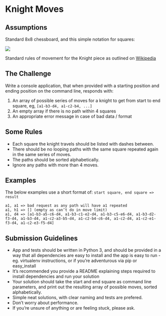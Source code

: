 # Knight Moves

## Assumptions

Standard 8x8 chessboard, and this simple notation for squares:

![](http://upload.wikimedia.org/wikipedia/commons/thumb/b/b6/SCD_algebraic_notation.svg/242px-SCD_algebraic_notation.svg.png)

Standard rules of movement for the Knight piece as outlined on [Wikipedia](http://en.wikipedia.org/wiki/Knight_(chess)#Movement)

## The Challenge

Write a console application, that when provided with a starting position and
ending position on the command line, responds with:

  1. An array of possible series of moves for a knight to get from start to end square, eg, `[a1-b3-d4, a1-c2-b4, ...]`
  2. An empty array if there is no path within 4 squares
  3. An appropriate error message in case of bad data / format

## Some Rules

- Each square the knight travels should be listed with dashes between.
- There should be no looping paths with the same square repeated again in the same series of moves.
- The paths should be sorted alphabetically.
- Ignore any paths with more than 4 moves.

## Examples

The below examples use a short format of: `start square, end square => result`

```
a1, a1 => bad request as any path will have a1 repeated
a1, h1 => [] (empty as can’t do in move limit)
a1, d4 => [a1-b3-a5-c6-d4, a1-b3-c1-e2-d4, a1-b3-c5-e6-d4, a1-b3-d2-f3-d4, a1-b3-d4, a1-c2-a3-b5-d4, a1-c2-b4-c6-d4, a1-c2-d4, a1-c2-e1-f3-d4, a1-c2-e3-f5-d4]
```

## Submission Guidelines

  - App and tests should be written in Python 3, and should be provided in a way
  that all dependencies are easy to install and the app is easy to run - eg.
  virtualenv instructions, or if you’re adventurous via pip or easy_install
  - It’s recommended you provide a README explaining steps required to install
  dependencies and run your solution
  - Your solution should take the start and end square as command line
  parameters, and print out the resulting array of possible moves, sorted
  alphabetically.
  - Simple neat solutions, with clear naming and tests are prefered.
  - Don’t worry about performance.
  - If you’re unsure of anything or are feeling stuck, please ask.
